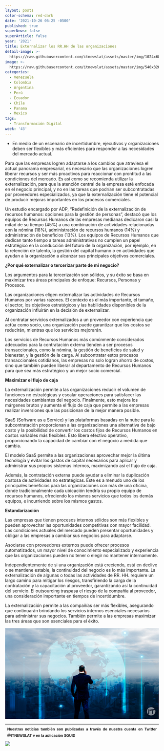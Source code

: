 ```yaml
---
layout: posts
color-schema: red-dark
date: '2021-10-26 06:25 -0500'
published: true
superNews: false
superArticle: false
year: '2021'
title: Externalizar los RR.HH de las organizaciones
detail-image: >-
  https://raw.githubusercontent.com/itnewslat/assets/master/img/1024x680/Ejecutivo-Negocios-g.jpg
image: >-
  https://raw.githubusercontent.com/itnewslat/assets/master/img/540x320/Ejecutivo-Negocios-p.jpg
categories:
  - Venezuela
  - Colombia
  - Argentina
  - Perú
  - Ecuador
  - Chile
  - Panama
  - Mexico
tags:
  - Transformación Digital
week: '43'
---
```

- En medio de un escenario de incertidumbre, ejecutivos y organizaciones deben ser flexibles y más eficientes para responder a las necesidades del mercado actual.

Para que las empresas logren adaptarse a los cambios que atraviesa el actual panorama empresarial, es necesario que las organizaciones logren liberar recursos y ser más proactivos para reaccionar con prontitud a las condiciones del mercado. Es así como se recomienda utilizar la externalización, para que la atención central de la empresa esté enfocada en el negocio principal, y no en las tareas que podrían ser subcontratadas por proveedores especializados, ya que la externalización tiene el potencial de producir mejoras importantes en los procesos comerciales.

Un estudio encargado por ADP, “Redefinición de la externalización de recursos humanos: opciones para la gestión de personas”, destacó que los equipos de Recursos Humanos de las empresas medianas dedicaron casi la mitad de su tiempo (45%) a una combinación de actividades relacionadas con la nómina (18%), administración de recursos humanos (14%) y administración de beneficios (13%). Los equipos de Recursos Humanos que dedican tanto tiempo a tareas administrativas no cumplen un papel estratégico en la conducción del futuro de la organización, por ejemplo, en la retención de talento, la gestión del capital humano o en actividades que ayudan a la organización a alcanzar sus principales objetivos comerciales.

**¿Por qué externalizar o tercerizar parte de mi negocio?**

Los argumentos para la tercerización son sólidos, y su éxito se basa en maximizar tres áreas principales de enfoque: Recursos, Personas y Procesos.

Las organizaciones eligen externalizar las actividades de Recursos Humanos por varias razones. El contexto es el más importante, el tamaño, el sector, los objetivos estratégicos y las habilidades disponibles de la organización influirán en la decisión de externalizar.

Al contratar servicios externalizados a un proveedor con experiencia que actúa como socio, una organización puede garantizar que los costos se reducirán, mientras que los servicios mejorarán.

Los servicios de Recursos Humanos más comúnmente considerados adecuados para la contratación externa tienden a ser procesos transaccionales, como la nómina, la gestión de beneficios de salud y bienestar, y la gestión de la carga. Al subcontratar estos procesos transaccionales cotidianos, las empresas no solo logran ahorro de costos, sino que también pueden liberar al departamento de Recursos Humanos para que sea más estratégico y un mejor socio comercial.

**Maximizar el flujo de caja**

La externalización permite a las organizaciones reducir el volumen de funciones no estratégicas y escalar operaciones para satisfacer las necesidades cambiantes del negocio. Finalmente, esto mejora los márgenes brutos y aumenta el flujo de caja que permite a las empresas realizar inversiones que las posicionan de la mejor manera posible.

SaaS (Software as a Service) y las plataformas basadas en la nube para la subcontratación proporcionan a las organizaciones una alternativa de bajo costo y la posibilidad de convertir los costos fijos de Recursos Humanos en costos variables más flexibles. Esto libera efectivo operativo, proporcionando la capacidad de cambiar con el negocio a medida que cambia.

El modelo SaaS permite a las organizaciones aprovechar mejor la última tecnología y evitar los gastos de capital necesarios para aplicar y administrar sus propios sistemas internos, maximizando así el flujo de caja.

Además, la contratación externa puede ayudar a eliminar la duplicación costosa de actividades no estratégicas. Este es a menudo uno de los principales beneficios para las organizaciones con más de una oficina, donde tradicionalmente cada ubicación tendría su propio equipo de recursos humanos, ofreciendo los mismos servicios que todos los demás equipos, e incurriendo sobre los mismos gastos.

**Estandarización**

Las empresas que tienen procesos internos sólidos son más flexibles y pueden aprovechar las oportunidades competitivas con mayor facilidad.  Las condiciones actuales del mercado pueden presentar oportunidades y obligar a las empresas a cambiar sus negocios para adaptarse.

Asociarse con proveedores externos puede ofrecer procesos automatizados, un mayor nivel de conocimiento especializado y experiencia que las organizaciones pueden no tener o elegir no mantener internamente.

Independientemente de si una organización está creciendo, está en declive o se mantiene estable, la continuidad del negocio es lo más importante. La externalización de algunas o todas las actividades de RR. HH.  requiere un largo camino para mitigar los riesgos, transfiriendo la carga de la contratación y la capacitación al proveedor, garantizando así la continuidad del servicio. El outsourcing traspasa el riesgo de la compañía al proveedor, una consideración importante en tiempos de incertidumbre.

La externalización permite a las compañías ser más flexibles, asegurando que continuarán brindando los servicios internos esenciales necesarios para administrar sus negocios. También permite a las empresas maximizar las tres áreas que son esenciales para el éxito.

![](https://raw.githubusercontent.com/itnewslat/assets/master/img/540x320/Ejecutivo-Negocios-p.jpg)

<table style="height: 42px;" width="569">
<tbody>
<tr>
<td style="text-align: justify;"><sub><strong>Nuestras noticias también son publicadas a través de nuestra cuenta en Twitter <a href="https://twitter.com/itnewslat?lang=es">@ITNEWSLAT</a> y en la aplicación <a href="https://squidapp.co/en/">SQUID</a></strong></sub></td>
</tr>
</tbody>
</table>

<img src="https://tracker.metricool.com/c3po.jpg?hash=56f88a41e39ab42c063cc51676587a04"/>